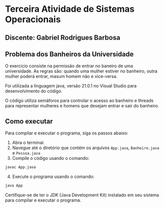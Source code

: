 # Terceira Atividade de Sistemas Operacionais

## Discente: Gabriel Rodrigues Barbosa

## Problema dos Banheiros da Universidade

O exercicio consiste na permissão de entrar no baneiro de uma universidade. As regras são: quando uma mulher estiver no banheiro, outra mulher poderá entrar, masum homem não  e  vice-versa.

Foi utilizada a linguagem java, versão 21.0.1 no Visual Studio para desenvolvimento do código.

O código utiliza semáforos para controlar o acesso ao banheiro e threads para representar mulheres e homens que desejam entrar e sair do banheiro.


## Como executar

Para compilar e executar o programa, siga os passos abaixo:

1. Abra o terminal.
2. Navegue até o diretório que contém os arquivos `App.java`, `Banheiro.java` e `Pessoa.java`
3. Compile o código usando o comando:
```bash
javac App.java
```
4. Execute o programa usando o comando:
```bash
java App
```

Certifique-se de ter o JDK (Java Development Kit) instalado em seu sistema para compilar e executar o programa.

